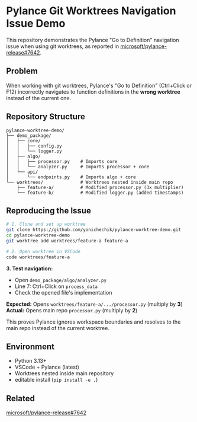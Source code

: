 # Pylance Git Worktrees Navigation Issue Demo

This repository demonstrates the Pylance "Go to Definition" navigation issue when using git worktrees, as reported in [microsoft/pylance-release#7642](https://github.com/microsoft/pylance-release/issues/7642).

## Problem

When working with git worktrees, Pylance's "Go to Definition" (Ctrl+Click or F12) incorrectly navigates to function definitions in the **wrong worktree** instead of the current one.

## Repository Structure

```
pylance-worktree-demo/
├── demo_package/
│   ├── core/
│   │   ├── config.py
│   │   └── logger.py
│   ├── algo/
│   │   ├── processor.py    # Imports core
│   │   └── analyzer.py     # Imports processor + core
│   └── api/
│       └── endpoints.py    # Imports algo + core
└── worktrees/              # Worktrees nested inside main repo
    ├── feature-a/          # Modified processor.py (3x multiplier)
    └── feature-b/          # Modified logger.py (added timestamps)
```

## Reproducing the Issue

```bash
# 1. Clone and set up worktree
git clone https://github.com/yonichechik/pylance-worktree-demo.git
cd pylance-worktree-demo
git worktree add worktrees/feature-a feature-a

# 2. Open worktree in VSCode
code worktrees/feature-a
```

**3. Test navigation:**
- Open `demo_package/algo/analyzer.py`
- Line 7: Ctrl+Click on `process_data`
- Check the opened file's implementation

**Expected:** Opens `worktrees/feature-a/.../processor.py` (multiply by **3**)
**Actual:** Opens main repo `processor.py` (multiply by **2**)

This proves Pylance ignores workspace boundaries and resolves to the main repo instead of the current worktree.

## Environment

- Python 3.13+
- VSCode + Pylance (latest)
- Worktrees nested inside main repository
- editable install (`pip install -e .`)

## Related

[microsoft/pylance-release#7642](https://github.com/microsoft/pylance-release/issues/7642)
